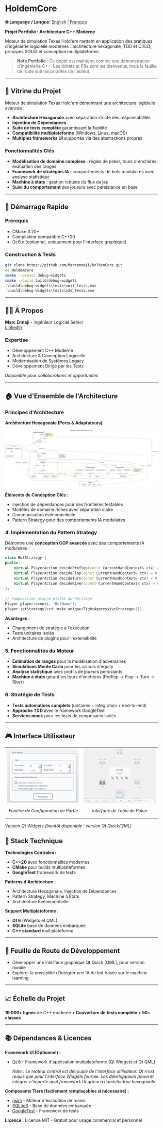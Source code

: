 # HoldemCore

**🌐 Language / Langue:** [English](README.md) | [Français](README_fr.md)

**Projet Portfolio : Architecture C++ Moderne**

Moteur de simulation Texas Hold'em mettant en application des pratiques d’ingénierie logicielle modernes : architecture hexagonale, TDD et CI/CD, principes SOLID et conception multiplateforme.

> **Note Portfolio** : Ce dépôt est maintenu comme une démonstration d'ingénierie C++. Les tickets et PRs sont les bienvenus, mais la feuille de route suit les priorités de l'auteur.

---

## 🎯 Vitrine du Projet

Moteur de simulation Texas Hold'em démontrant une architecture logicielle avancée :

- **Architecture Hexagonale** avec séparation stricte des responsabilités
- **Injection de Dépendances** 
- **Suite de tests complète** garantissant la fiabilité
- **Compatibilité multiplateforme** (Windows, Linux, macOS)
- **Multiples frameworks UI** supportés via des abstractions propres

### Fonctionnalités Clés
- **Modélisation de domaine complexe** : règles de poker, tours d'enchères, évaluation des ranges
- **Framework de stratégies IA** : comportements de bots modulaires avec analyse statistique
- **Machine à états** : gestion robuste du flux de jeu
- **Suivi du comportement** des joueurs avec persistance en base

---
## 🚀 Démarrage Rapide

### Prérequis
- CMake 3.20+
- Compilateur compatible C++20
- Qt 6.x (optionnel, uniquement pour l'interface graphique)

### Construction & Tests
```bash
git clone https://github.com/Marcennaji/HoldemCore.git
cd HoldemCore
cmake --preset debug-widgets
cmake --build build/debug-widgets
.\build\debug-widgets\tests\unit_tests.exe
.\build\debug-widgets\tests\e2e_tests.exe
```

---

## 👨‍💻 À Propos

**Marc Ennaji** - Ingénieur Logiciel Senior  
[LinkedIn](https://www.linkedin.com/in/marcennaji/) 

### Expertise
- Développement C++ Moderne
- Architecture & Conception Logicielle
- Modernisation de Systèmes Legacy
- Développement Dirigé par les Tests

*Disponible pour collaborations et opportunités*

---

## 🏠 Vue d'Ensemble de l'Architecture

### Principes d'Architecture

**Architecture Hexagonale (Ports & Adaptateurs)**

![Diagramme d'Architecture Hexagonale](doc/architecture.png)

**Éléments de Conception Clés :**
- Injection de dépendances pour des frontières testables
- Modèles de domaine riches avec séparation claire
- Communication événementielle
- Pattern Strategy pour des comportements IA modulaires

### 4. **Implémentation du Pattern Strategy**

Démontre une **conception OOP avancée** avec des comportements IA modulaires :

```cpp
class BotStrategy {
public:
    virtual PlayerAction decidePreflop(const CurrentHandContext& ctx) = 0;
    virtual PlayerAction decideFlop(const CurrentHandContext& ctx) = 0;
    virtual PlayerAction decideTurn(const CurrentHandContext& ctx) = 0;
    virtual PlayerAction decideRiver(const CurrentHandContext& ctx) = 0;
};

// Composition propre plutôt qu'héritage
Player player(events, "BotName");
player.setStrategy(std::make_unique<TightAggressiveStrategy>());
```

**Avantages :**
- Changement de stratégie à l'exécution
- Tests unitaires isolés
- Architecture de plugins pour l'extensibilité

### 5. **Fonctionnalités du Moteur**
- **Estimation de ranges** pour la modélisation d'adversaires
- **Simulations Monte Carlo** pour les calculs d'equity  
- **Analyse statistique** avec profils de joueurs persistants
- **Machine à états** gérant les tours d'enchères (Preflop → Flop → Turn → River)

### 6. **Stratégie de Tests**
- **Tests automatisés complets** (unitaires + intégration + end-to-end)
- **Approche TDD** avec le framework GoogleTest
- **Services mock** pour les tests de composants isolés

---
## 🎮 Interface Utilisateur

<table>
  <tr>
    <td width="50%">
      <img src="doc/start%20game.png" alt="Démarrer une nouvelle partie" width="100%">
      <p align="center"><em>Fenêtre de Configuration de Partie</em></p>
    </td>
    <td width="50%">
      <img src="doc/poker%20table.png" alt="Interface de Table de Poker" width="100%">
      <p align="center"><em>Interface de Table de Poker</em></p>
    </td>
  </tr>
</table>

*Version Qt Widgets (bientôt disponible : version Qt Quick/QML)*


## 🔧 Stack Technique

**Technologies Centrales :**
- **C++20** avec fonctionnalités modernes
- **CMake** pour builds multiplateformes
- **GoogleTest** framework de tests

**Patterns d'Architecture :**
- Architecture Hexagonale, Injection de Dépendances
- Pattern Strategy, Machine à États
- Architecture Événementielle

**Support Multiplateforme :**
- **Qt 6** (Widgets et QML)
- **SQLite** base de données embarquée
- **C++ standard** multiplateforme


---
## 🚧 Feuille de Route de Développement

- Développer une interface graphique Qt Quick (QML), pour version mobile
- Explorer la possibilité d'intégrer une IA de bot basée sur le machine learning

---

## 📈 Échelle du Projet

**19 000+ lignes** de C++ moderne • **Couverture de tests complète** • **50+ classes**

---

## 📚 Dépendances & Licences

**Framework UI (Optionnel) :**
- [Qt 6](https://www.qt.io/) - Framework d'application multiplateforme (Qt Widgets et Qt QML)
  
  *Note : Le moteur central est découplé de l’interface utilisateur. Qt n'est requis que pour l'interface Widgets fournie. Les développeurs peuvent intégrer n'importe quel framework UI grâce à l'architecture hexagonale.*

**Composants Tiers (facilement remplaçables si nécessaire) :**
- [psim](https://github.com/christophschmalhofer/poker/tree/master/XPokerEval/XPokerEval.PokerSim) - Moteur d'évaluation de mains
- [SQLite3](https://www.sqlite.org/) - Base de données embarquée  
- [GoogleTest](https://github.com/google/googletest) - Framework de tests

**Licence :** Licence MIT - Gratuit pour usage commercial et personnel